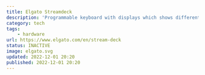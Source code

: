 ```yaml
---
title: Elgato Streamdeck
description: 'Programmable keyboard with displays which shows different keys depending on the context.'
category: tech
tags:
    - hardware
url: https://www.elgato.com/en/stream-deck
status: INACTIVE
image: elgato.svg
updated: 2022-12-01 20:20
published: 2022-12-01 20:20
---
```

